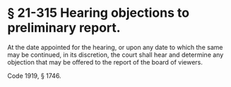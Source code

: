 # § 21-315 Hearing objections to preliminary report.

<p>At the date appointed for the hearing, or upon any date to which the same may be continued, in its discretion, the court shall hear and determine any objection that may be offered to the report of the board of viewers.</p><p>Code 1919, § 1746.</p>